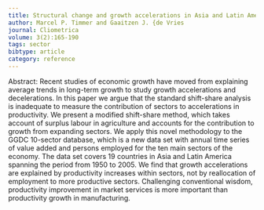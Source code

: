```yaml
---
title: Structural change and growth accelerations in Asia and Latin America, a new sectoral data set
author: Marcel P. Timmer and Gaaitzen J. {de Vries
journal: Cliometrica
volume: 3(2):165-190
tags: sector
bibtype: article
category: reference
---
```

Abstract: Recent studies of economic growth have moved from explaining average trends in long-term growth to study growth accelerations and decelerations. In this paper we argue that the standard shift-share analysis is inadequate to measure the contribution of sectors to accelerations in productivity. We present a modified shift-share method, which takes account of surplus labour in agriculture and accounts for the contribution to growth from expanding sectors. We apply this novel methodology to the GGDC 10-sector database, which is a new data set with annual time series of value added and persons employed for the ten main sectors of the economy. The data set covers 19 countries in Asia and Latin America spanning the period from 1950 to 2005. We find that growth accelerations are explained by productivity increases within sectors, not by reallocation of employment to more productive sectors. Challenging conventional wisdom, productivity improvement in market services is more important than productivity growth in manufacturing.
